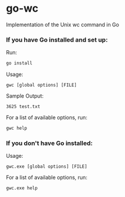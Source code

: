 # go-wc
Implementation of the Unix wc command in Go


### If you have Go installed and set up:

Run: 
```bash
go install
```

Usage:
```
gwc [global options] [FILE]
```
Sample Output:
```
3625 test.txt
```

For a list of available options, run:
```bash
gwc help
```

### If you don't have Go installed:

Usage:
```
gwc.exe [global options] [FILE]
```

For a list of available options, run:
```bash
gwc.exe help
```